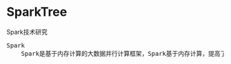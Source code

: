 # SparkTree
Spark技术研究

<pre>
Spark
    Spark是基于内存计算的大数据并行计算框架，Spark基于内存计算，提高了在大数据环境下数据处理的实时性，同时保证了高容错性和高可伸缩性，允许用户将Spark部署在大量廉价硬件之上，形成集群。
</pre>